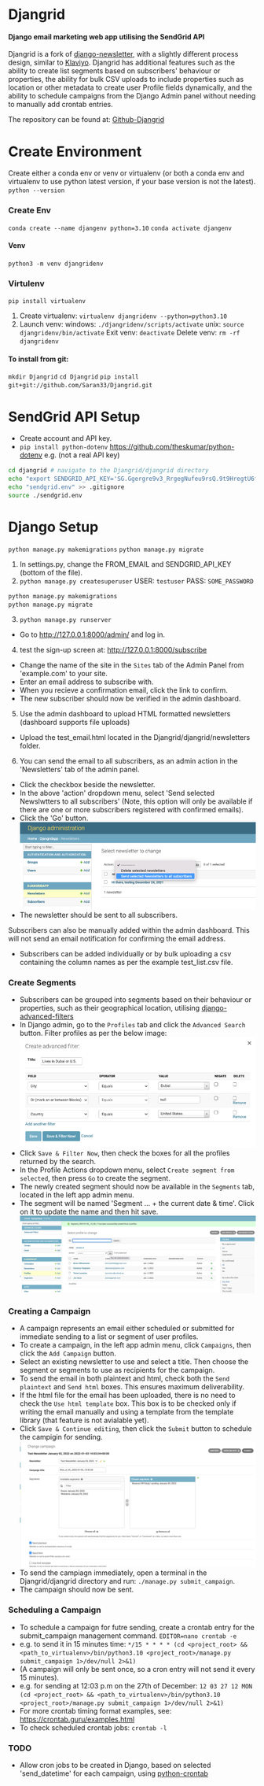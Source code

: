 # Djangrid
#### Django email marketing web app utilising the SendGrid API
Djangrid is a fork of [django-newsletter](https://github.com/jazzband/django-newsletter), with a slightly different process design, similar to [Klaviyo](https://www.klaviyo.com/). Djangrid has additional features such as the ability to create list segments based on subscribers' behaviour or properties, the ability for bulk CSV uploads to include properties such as location or other metadata to create user Profile fields dynamically, and the ability to schedule campaigns from the Django Admin panel without needing to manually add crontab entries.

The repository can be found at:
[Github-Djangrid](https://github.com/Saran33/Djangrid/)

# Create Environment
Create either a conda env or venv or virtualenv (or both a conda env and virtualenv to use python latest version, if your base version is not the latest).
`python --version`
### Create Env
`conda create --name djangenv python=3.10`
`conda activate djangenv`
#### Venv
`python3 -m venv djangridenv`
### Virtulenv
`pip install virtualenv`
1. Create virtualenv:
`virtualenv djangridenv --python=python3.10`
2. Launch venv:
windows:
`./djangridenv/scripts/activate`
unix:
`source djangridenv/bin/activate`
Exit venv:
`deactivate`
Delete venv:
`rm -rf djangridenv`

#### To install from git:
`mkdir Djangrid`
`cd Djangrid`
`pip install git+git://github.com/Saran33/Djangrid.git`

# SendGrid API Setup
- Create account and API key.
- `pip install python-dotenv` https://github.com/theskumar/python-dotenv
e.g. (not a real API key)
```zsh
cd djangrid # navigate to the Djangrid/djangrid directory
echo "export SENDGRID_API_KEY='SG.Ggergre9v3_RrgegNufeu9rsQ.9t9HregtU6fUegsggne9hZ6NcJiQEc'" > sendgrid.env
echo "sendgrid.env" >> .gitignore
source ./sendgrid.env
```

# Django Setup
`python manage.py makemigrations`
`python manage.py migrate`
1. In settings.py, change the FROM_EMAIL and SENDGRID_API_KEY (bottom of the file).
2. `python manage.py createsuperuser`
USER: `testuser`
PASS: `SOME_PASSWORD`
```zsh
python manage.py makemigrations
python manage.py migrate
```
3. `python manage.py runserver`
- Go to http://127.0.0.1:8000/admin/ and log in.
4. test the sign-up screen at: http://127.0.0.1:8000/subscribe
- Change the name of the site in the `Sites` tab of the Admin Panel from 'example.com' to your site.
- Enter an email address to subscribe with.
- When you recieve a confirmation email, click the link to confirm.
- The new subscriber should now be verified in the admin dashboard.
5. Use the admin dashboard to upload HTML formatted newsletters (dashboard supports file uploads)
- Upload the test_email.html located in the Djangrid/djangrid/newsletters folder.
6. You can send the email to all subscribers, as an admin action in the 'Newsletters' tab of the admin panel.
- Click the checkbox beside the newsletter.
- In the above 'action' dropdown menu, select 'Send selected Newslwtters to all subscribers' (Note, this option will only be available if there are one or more subscribers registered with confirmed emails).
- Click the 'Go' button.
![Send Newsletter](images/Send_Newsletter_django_admin_action_djangrid.png)
- The newsletter should be sent to all subscribers.

Subscribers can also be manually added within the admin dashboard. This will not send an email notification for confirming the email address.
- Subscribers can be added individually or by bulk uploading a csv containing the column names as per the example test_list.csv file.

### Create Segments
- Subscribers can be grouped into segments based on their behaviour or properties, such as their geographical location, utilising [django-advanced-filters](https://github.com/modlinltd/django-advanced-filters)
- In Django admin, go to the `Profiles` tab and click the `Advanced Search` button. Filter profiles as per the below image:
![Advanced Search](images/advanced_search_example.png)
- Click `Save & Filter Now`, then check the boxes for all the profiles returned by the search.
- In the Profile Actions dropdown menu, select `Create segment from selected`, then press `Go` to create the segment.
- The newly created segment should now be available in the `Segments` tab, located in the left app admin menu.
- The segment will be named 'Segment ... + the current date & time'. Click on it to update the name and then hit save.
![Create Segment](images/djangrid_create_segment.png)

### Creating a Campaign
- A campaign represents an email either scheduled or submitted for immediate sending to a list or segment of user profiles.
- To create a campaign, in the left app admin menu, click `Campaigns`, then click the `Add Campaign` button.
- Select an existing newsletter to use and select a title. Then choose the segment or segments to use as recipients for the campaign.
- To send the email in both plaintext and html, check both the `Send plaintext` and `Send html` boxes. This ensures maximum deliverability.
- If the html file for the email has been uploaded, there is no need to check the `Use html template` box. This box is to be checked only if writing the email manually and using a template from the template library (that feature is not avialable yet).
- Click `Save & Continue editing`, then click the `Submit` button to schedule the campigin for sending.
![Submit Campaign](images/djangrid_submit_campaign.png)
- To send the campiagn immediately, open a terminal in the Djangrid/djangrid directory and run: `./manage.py submit_campaign`.
- The campaign should now be sent.

### Scheduling a Campaign
- To schedule a campaign for futre sending, create a crontab entry for the submit_campaign management command.
`EDITOR=nano crontab -e`
- e.g. to send it in 15 minutes time:
`*/15 * * * * (cd <project_root> && <path_to_virtualenv>/bin/python3.10 <project_root>/manage.py submit_campaign 1>/dev/null 2>&1)`
- (A campaign will only be sent once, so a cron entry will not send it every 15 minutes).
- e.g. for sending at 12:03 p.m on the 27th of December:
`12 03 27 12 MON (cd <project_root> && <path_to_virtualenv>/bin/python3.10 <project_root>/manage.py submit_campaign 1>/dev/null 2>&1)`
- For more crontab timing format examples, see: https://crontab.guru/examples.html
- To check scheduled crontab jobs:
`crontab -l`

### TODO
- Allow cron jobs to be created in Django, based on selected 'send_datetime' for each campaign, using [python-crontab](https://pypi.org/project/python-crontab/)